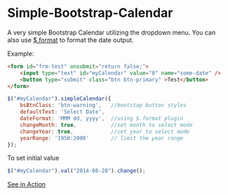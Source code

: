 Simple-Bootstrap-Calendar
=========================

A very simple Bootstrap Calendar utilizing the dropdown menu. You can also use [$.format](https://github.com/phstc/jquery-dateFormat) to format the date output.

Example:

```html
<form id="frm-test" onsubmit="return false;">
    <input type="text" id="myCalendar" value="0" name="some-date" />
    <button type="submit" class="btn btn-primary" >Test</button>
</form>
```

```javascript
$("#myCalendar").simpleCalendar({
    bsBtnClass: 'btn-warning',   //bootstap button styles
    defaultText: 'Select Date',
    dateFormat: 'MMM dd, yyyy',  //using $.format plugin
    changeMonth: true,           //set month to select mode
    changeYear: true,            //set year to select mode
    yearRange: '1950:2000'       // limit the year range
});
```
To set initial value
```javascript
$("#myCalendar").val("2014-08-28").change();
```
[See in Action](http://jsfiddle.net/bulletproofscripts/08r7m1hL/embedded/result/)
